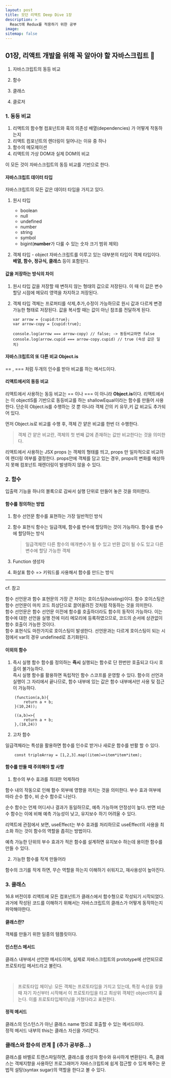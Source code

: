 ```yaml
---
layout: post
title: 모던 리액트 Deep Dive 1장
description: >
  React에 Redux를 적용하기 위한 공부
image:
sitemap: false
---
```


## 01장, 리액트 개발을 위해 꼭 알아야 할 자바스크립트 📑

1. 자바스크립트의 동등 비교

2. 함수

3. 클래스

4. 클로저

### 1. 동등 비교

1. 리액트의 함수형 컴포넌트와 훅의 의존성 배열(dependencies) 가 어떻게 작동하는지
2. 리액트 컴포넌트의 렌더링이 일어나는 이유 중 하나
3. 함수의 메모제이션
4. 리액트의 가상 DOM과 실제 DOM의 비교

이 모든 것이 자바스크립트의 동등 비교를 기반으로 한다.

#### 자바스크립트 데이터 타입

자바스크립트의 모든 값은 데이터 타입을 가지고 있다.

1. 원시 타입

   - boolean
   - null
   - undefined
   - number
   - string
   - symbol
   - bigint(**number**가 다룰 수 있는 숫자 크기 범위 제외)

2. 객체 타입 - object
   자바스크립트를 이루고 있는 대부분의 타입이 객체 타입이다.
   **배열, 함수, 정규식, 클래스** 등이 포함된다.

#### 값을 저장하는 방식의 차이

1. 원시 타입
   값을 저장할 때 변하지 않는 형태의 값으로 저장된다. 이 때 이 값은 변수 할당 시점에 메모리 영역을 차지하고 저장된다.

2. 객체 타입
   객체는 프로퍼티를 삭제,추가,수정이 가능하므로 원시 값과 다르게 변경 가능한 형태로 저장된다.
   값을 복사할 때는 값이 아닌 참조를 전달하게 된다.

   ```
   var arrow = {cupid:true};
   var arrow-copy = {cupid:true};

   console.log(arrow === arrow-copy) // false; -> 동등비교하면 false
   console.log(arrow.cupid === arrow-copy.cupid) // true (속성 값은 일치)
   ```

#### 자바스크립트의 또 다른 비교 Object.is

== , === 처럼 두개의 인수를 받아 비교를 하는 메서드이다.

#### 리액트에서의 동등 비교

리액트에서 사용하는 동등 비교는 == 이나 === 이 아니라 **Object.is**이다.
리액트에서는 이 objectIS를 기반으로 동등비교를 하는 shallowEqual이라는 함수를 만들어 사용한다. 단순히 Object.is를 수행하는 것 뿐 아니라 객체 간의 키 유무,키 값 비교도 추가되어 있다.

먼저 Object.is로 비교를 수행 후, 객체 간 얕은 비교를 한번 더 수행한다.

> 객체 간 얕은 비교란, 객체의 첫 번째 값에 존재하는 값만 비교한다는 것을 의미한다.

리액트에서 사용하는 JSX props 는 객체의 형태를 띄고, props 만 일차적으로 비교하여 렌더링 여부를 결정한다.
props안에 객체를 담고 있는 경우, props의 변화를 예상하지 못해 컴포넌트 재렌더링이 발생하지 않을 수 있다.

### 2. 함수

입출력 기능을 하나의 블록으로 감싸서 실행 단위로 만들어 놓은 것을 의미한다.

#### 함수를 정의하는 방법

1. 함수 선언문
   함수를 표현하는 가장 일반적인 방식
2. 함수 표현식
   함수는 일급객체, 함수를 변수에 할당하는 것이 가능하다.
   함수를 변수에 할당하는 방식
   > 일급객체란 다른 함수의 매개변수가 될 수 있고 반환 값이 될 수도 있고 다른 변수에 할당 가능한 객체
3. Function 생성자

4. 화살표 함수
   => 키워드를 사용해서 함수를 만드는 방식

---

cf. 참고

함수 선언문과 함수 표현문의 가장 큰 차이는 호이스팅(hoisting)이다. 함수 호이스팅은 함수 선언문이 마치 코드 최상단으로 끌어올려진 것처럼 작동하는 것을 의미한다.<br/>
함수 선언문은 함수 선언문 이전에 함수를 호출하더라도 함수의 동작이 가능하다. 이는 함수에 대한 선언을 실행 전에 미리 메모리에 등록하였으므로, 코드의 순서에 상관없이 함수 호출이 가능한 것이다.<br/>
함수 표현식도 마찬가지로 호이스팅이 발생한다. 선언문과는 다르게 호이스팅이 되는 시점에서 var의 경우 undefined로 초기화된다.

#### 이외의 함수

1. 즉시 실행 함수
   함수를 정의하는 **즉시** 실행되는 함수로 단 한번만 호출되고 다시 호출이 불가능하다.<br/>
   즉시 실행 함수를 활용하면 독립적인 함수 스코프를 운영할 수 있다. 함수의 선언과 실행이 그 자리에서 끝나므로, 함수 내부에 있는 값은 함수 내부에서만 사용 및 접근이 가능하다.

```
    (function(a,b){
        return a + b;
    }(10,24));

    ((a,b)=>{
        return a + b;
    },(10,24))
```

2. 고차 함수

일급객체라는 특성을 활용하면 함수를 인수로 받거나 새로운 함수를 반활 할 수 있다.

```
    const tripleArray = [1,2,3].map((item)=>item*item*item);
```

#### 함수를 만들 때 주의해야 할 사항

1. 함수의 부수 효과를 최대한 억제하라

함수 내의 작동으로 인해 함수 외부에 영향을 끼치는 것을 의미한다.
부수 효과 여부에 따라 순수 함수, 비 순수 함수로 나뉜다.

순수 함수는 언제 어디서나 결과가 동일하므로, 예측 가능하며 안정성이 높다.
반면 비순수 함수는 이에 비해 예측 가능성이 낮고, 유지보수 하기 어려울 수 있다.

리액트에 관점에서 보면, useEffect는 부수 효과를 처리하므로 useEffect의 사용을 최소화 하는 것이 함수의 역할을 좁히는 방법이다.

예측 가능한 단위의 부수 효과가 적은 함수를 설계하면 유지보수 하는데 용이한 함수를 만들 수 있다.

2. 가능한 함수를 작게 만들어라

함수의 크기를 작게 하면, 무슨 역할을 하는지 이해하기 쉬워지고, 재사용성이 높아진다.

### 3. 클래스

16.8 버전이후 리액트에 모든 컴포넌트가 클래스에서 함수형으로 작성되기 시작되었다.<br/>
과거에 작성된 코드를 이해하기 위해서는 자바스크립트의 클래스가 어떻게 동작하는지 파악해야한다.

#### 클래스란?

객체를 만들기 위한 일종의 템플릿이다.

#### 인스턴스 메서드

클래스 내부에서 선언한 메서드이며, 실제로 자바스크립트의 prototype에 선언되므로 프로토타입 메서드라고 불린다.

<br/>

> 프로토타입 체이닝: 모든 객체는 프로토타입을 가지고 있는데, 특정 속성을 찾을 때 자기 자신부터 시작해서 이 프로토타입을 타고 최상위 객체인 object까지 훑는다. 이를 프로토타입체이닝을 거쳤다라고 표현한다.

#### 정적 메서드

클래스의 인스턴스가 아닌 클래스 name 명으로 호출할 수 있는 메서드이다.<br/>
정적 메서드 내부의 this는 클래스 자신을 가리킨다.

### 클래스와 함수의 관계 🤔 (추가 공부중...)

클래스를 바벨로 트랜스파일하면, 클래스를 생성자 함수와 유사하게 변환된다. 즉, 클래스는 객체지향을 사용하던 프로그래머가 자바스크립트에 쉽게 접근할 수 있게 해주는 문법적 설탕(syntax sugar)의 역할을 한다고 볼 수 있다.
